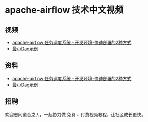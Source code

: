 # apache-airflow 技术中文视频



## 视频

- [apache-airflow 任务调度系统 - 开发环境-快速部署的2种方式](https://www.bilibili.com/video/BV1gy4y1M7Bt)
- [最小Dag示例](https://ke.qq.com/course/package/37511?tuin=31589b0e)



## 资料

- [apache-airflow 任务调度系统 - 开发环境-快速部署的2种方式](./deploy.md)
- [最小Dag示例](https://ke.qq.com/course/package/37511?tuin=31589b0e)



## 招聘

欢迎志同道合之人，一起协力做 免费 + 付费视频教程，让社区成长更快。


